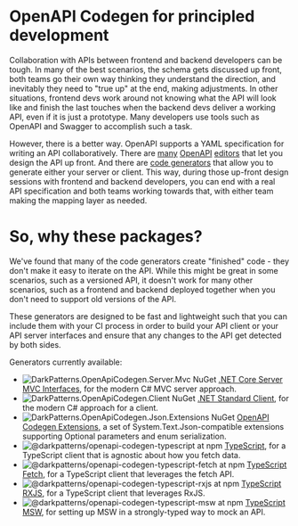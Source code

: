 # OpenAPI Codegen for principled development

Collaboration with APIs between frontend and backend developers can be tough. In
many of the best scenarios, the schema gets discussed up front, both teams go
their own way thinking they understand the direction, and inevitably they need
to "true up" at the end, making adjustments. In other situations, frontend devs
work around not knowing what the API will look like and finish the last touches
when the backend devs deliver a working API, even if it is just a prototype.
Many developers use tools such as OpenAPI and Swagger to accomplish such a task.

However, there is a better way. OpenAPI supports a YAML specification for
writing an API collaboratively. There are [many][1] [OpenAPI][2] [editors][3]
that let you design the API up front. And there are [code generators][4] that
allow you to generate either your server or client. This way, during those
up-front design sessions with frontend and backend developers, you can end with
a real API specification and both teams working towards that, with either team
making the mapping layer as needed.

# So, why these packages?

We've found that many of the code generators create "finished" code - they don't
make it easy to iterate on the API. While this might be great in some scenarios,
such as a versioned API, it doesn't work for many other scenarios, such as a
frontend and backend deployed together when you don't need to support old
versions of the API.

These generators are designed to be fast and lightweight such that you can
include them with your CI process in order to build your API client or your API
server interfaces and ensure that any changes to the API get detected by both
sides.

Generators currently available:

* ![DarkPatterns.OpenApiCodegen.Server.Mvc NuGet](https://img.shields.io/nuget/v/DarkPatterns.OpenApiCodegen.Server.Mvc)
  [.NET Core Server MVC Interfaces](./generators/dotnetcore-server-interfaces), for the modern C# MVC server approach.
* ![DarkPatterns.OpenApiCodegen.Client NuGet](https://img.shields.io/nuget/v/DarkPatterns.OpenApiCodegen.Client)
  [.NET Standard Client](./generators/dotnetstandard-client), for the modern C# approach for a client.
* ![DarkPatterns.OpenApiCodegen.Json.Extensions NuGet](https://img.shields.io/nuget/v/DarkPatterns.OpenApiCodegen.Client)
  [OpenAPI Codegen Extensions](./lib/OpenApiCodegen.Json.Extensions/), a set of System.Text.Json-compatible extensions supporting Optional parameters and enum serialization.
* ![@darkpatterns/openapi-codegen-typescript at npm](https://img.shields.io/npm/v/@darkpatterns/openapi-codegen-typescript)
  [TypeScript](./generators/typescript), for a TypeScript client that is agnostic about how you fetch data.
* ![@darkpatterns/openapi-codegen-typescript-fetch at npm](https://img.shields.io/npm/v/@darkpatterns/openapi-codegen-typescript-fetch)
  [TypeScript Fetch](./generators/typescript-fetch), for a TypeScript client that leverages the fetch API.
* ![@darkpatterns/openapi-codegen-typescript-rxjs at npm](https://img.shields.io/npm/v/@darkpatterns/openapi-codegen-typescript-rxjs)
  [TypeScript RXJS](./generators/typescript-rxjs), for a TypeScript client that leverages RxJS.
* ![@darkpatterns/openapi-codegen-typescript-msw at npm](https://img.shields.io/npm/v/@darkpatterns/openapi-codegen-typescript-msw)
  [TypeScript MSW](./generators/typescript-msw), for setting up MSW in a strongly-typed way to mock an API.


[1]: https://editor.swagger.io/
[2]: https://mermade.github.io/openapi-gui/
[3]: https://openapi.tools/#gui-editors
[4]: https://github.com/OpenAPITools/openapi-generator
